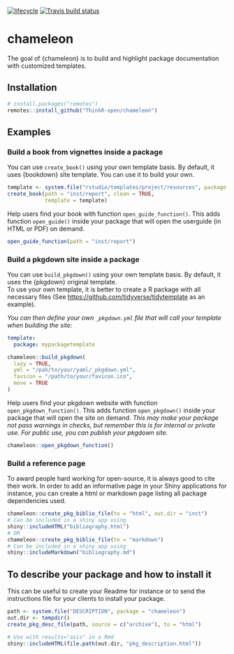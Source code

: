 
<!-- badges: start -->

[![lifecycle](https://img.shields.io/badge/lifecycle-experimental-orange.svg)](https://www.tidyverse.org/lifecycle/#experimental)
[![Travis build
status](https://travis-ci.org/ThinkR-open/chameleon.svg?branch=master)](https://travis-ci.org/ThinkR-open/chameleon)
<!-- badges: end -->

<!-- README.md is generated from README.Rmd. Please edit that file -->

# chameleon

The goal of {chameleon} is to build and highlight package documentation
with customized templates.

## Installation

``` r
# install.packages("remotes")
remotes::install_github("ThinkR-open/chameleon")
```

## Examples

### Build a book from vignettes inside a package

You can use `create_book()` using your own template basis. By default,
it uses {bookdown} site template. You can use it to build your
own.

``` r
template <- system.file("rstudio/templates/project/resources", package = "bookdown")
create_book(path = "inst/report", clean = TRUE,
            template = template)
```

Help users find your book with function `open_guide_function()`. This
adds function `open_guide()` inside your package that will open the
userguide (in HTML or PDF) on demand.

``` r
open_guide_function(path = "inst/report")
```

### Build a pkgdown site inside a package

You can use `build_pkgdown()` using your own template basis. By default,
it uses the {pkgdown} original template.  
To use your own template, it is better to create a R package with all
necessary files (See <https://github.com/tidyverse/tidytemplate> as an
example).

*You can then define your own `_pkgdown.yml` file that will call your
template when building the site:*

``` yaml
template:
  package: mypackagetemplate
```

``` r
chameleon::build_pkgdown(
  lazy = TRUE,
  yml = "/pah/to/your/yaml/_pkgdown.yml",
  favicon = "/path/to/your/favicon.ico",
  move = TRUE
)
```

Help users find your pkgdown website with function
`open_pkgdown_function()`. This adds function `open_pkgdown()` inside
your package that will open the site on demand. *This may make your
package not pass warnings in checks, but remember this is for internal
or private use. For public use, you can publish your pkgdown site.*

``` r
chameleon::open_pkgdown_function()
```

### Build a reference page

To award people hard working for open-source, it is always good to cite
their work. In order to add an informative page in your Shiny
applications for instance, you can create a html or markdown page
listing all package dependencies used.

``` r
chameleon::create_pkg_biblio_file(to = "html", out.dir = "inst")
# Can be included in a shiny app using 
shiny::includeHTML("bibliography.html")
# OR
chameleon::create_pkg_biblio_file(to = "markdown")
# Can be included in a shiny app using 
shiny::includeMarkdown("bibliography.md")
```

## To describe your package and how to install it

This can be useful to create your Readme for instance or to send the
instructions file for your clients to install your package.

``` r
path <- system.file("DESCRIPTION", package = "chameleon")
out.dir <- tempdir()
create_pkg_desc_file(path, source = c("archive"), to = "html")
```

``` r
# Use with results="asis" in a Rmd
shiny::includeHTML(file.path(out.dir, "pkg_description.html"))
```
